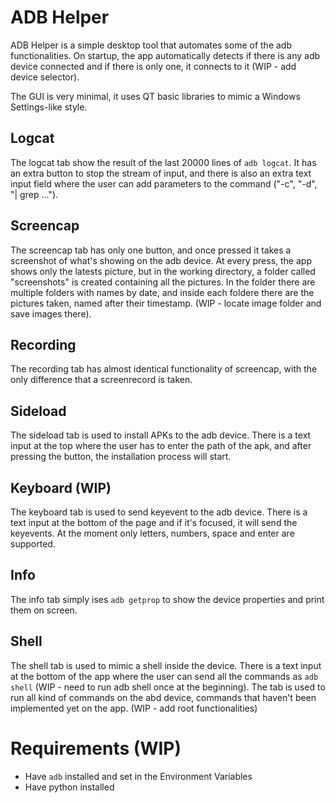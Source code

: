 # ADB Helper 
ADB Helper is a simple desktop tool that automates some of the adb functionalities. On startup, the app automatically detects if there is any adb device connected and if there is only one, it connects to it (WIP - add device selector).

The GUI is very minimal, it uses QT basic libraries to mimic a Windows Settings-like style. 

## Logcat
The logcat tab show the result of the last 20000 lines of `adb logcat`. It has an extra button to stop the stream of input, and there is also an extra text input field where the user can add parameters to the command ("-c", "-d", "| grep ...").

## Screencap
The screencap tab has only one button, and once pressed it takes a screenshot of what's showing on the adb device. At every press, the app shows only the latests picture, but in the working directory, a folder called "screenshots" is created containing all the pictures. In the folder there are multiple folders with names by date, and inside each foldere there are the pictures taken, named after their timestamp. (WIP - locate image folder and save images there).

## Recording
The recording tab has almost identical functionality of screencap, with the only difference that a screenrecord is taken.

## Sideload
The sideload tab is used to install APKs to the adb device. There is a text input at the top where the user has to enter the path of the apk, and after pressing the button, the installation process will start.

## Keyboard (WIP)
The keyboard tab is used to send keyevent to the adb device. There is a text input at the bottom of the page and if it's focused, it will send the keyevents. At the moment only letters, numbers, space and enter are supported.

## Info
The info tab simply ises `adb getprop` to show the device properties and print them on screen.

## Shell
The shell tab is used to mimic a shell inside the device. There is a text input at the bottom of the app where the user can send all the commands as `adb shell` (WIP - need to run adb shell once at the beginning). The tab is used to run all kind of commands on the abd device, commands that haven't been implemented yet on the app. (WIP - add root functionalities)


# Requirements (WIP)
- Have `adb` installed and set in the Environment Variables
- Have python installed 
